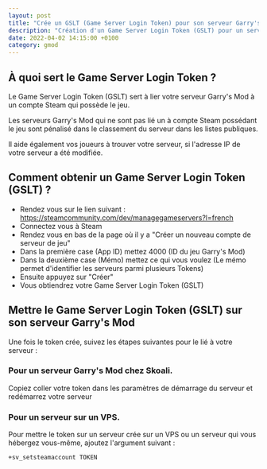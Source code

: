 ```yaml
---
layout: post
title: "Crée un GSLT (Game Server Login Token) pour son serveur Garry's Mod"
description: "Création d'un Game Server Login Token (GSLT) pour un serveur de jeu Garry's Mod"
date: 2022-04-02 14:15:00 +0100
category: gmod
---
```


## À quoi sert le Game Server Login Token ?

Le Game Server Login Token (GSLT) sert à lier votre serveur Garry's Mod à un compte Steam qui possède le jeu.

Les serveurs Garry's Mod qui ne sont pas lié un à compte Steam possédant le jeu sont pénalisé dans le classement du serveur dans les listes publiques.

Il aide également vos joueurs à trouver votre serveur, si l'adresse IP de votre serveur a été modifiée.

## Comment obtenir un Game Server Login Token (GSLT) ?

- Rendez vous sur le lien suivant : https://steamcommunity.com/dev/managegameservers?l=french
- Connectez vous à Steam
- Rendez vous en bas de la page où il y a "Créer un nouveau compte de serveur de jeu"
- Dans la première case (App ID) mettez 4000 (ID du jeu Garry's Mod)
- Dans la deuxième case (Mémo) mettez ce qui vous voulez (Le mémo permet d'identifier les serveurs parmi plusieurs Tokens)
- Ensuite appuyez sur "Créer"
- Vous obtiendrez votre Game Server Login Token (GSLT)

## Mettre le Game Server Login Token (GSLT) sur son serveur Garry's Mod

Une fois le token crée, suivez les étapes suivantes pour le lié à votre serveur :

### Pour un serveur Garry's Mod chez Skoali.

Copiez coller votre token dans les paramètres de démarrage du serveur et redémarrez votre serveur

### Pour un serveur sur un VPS.

Pour mettre le token sur un serveur crée sur un VPS ou un serveur qui vous hébergez vous-même, ajoutez l'argument suivant :

```
+sv_setsteamaccount TOKEN
```